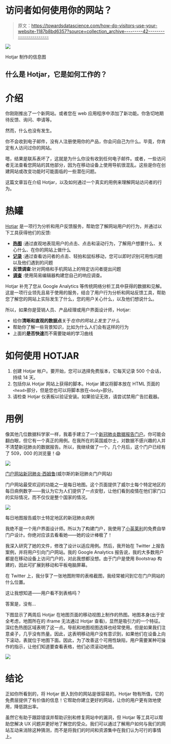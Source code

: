 # 访问者如何使用你的网站？

> 原文：<https://towardsdatascience.com/how-do-visitors-use-your-website-1187b8bd6357?source=collection_archive---------42----------------------->

![](img/0b5acded431a61c67887268a89da9806.png)

Hotjar 制作的信息图

## 什么是 Hotjar，它是如何工作的？

# 介绍

你刚刚推出了一个新网站。或者您在 web 应用程序中添加了新功能。你急切地期待反馈、询问、申请等。

然而，什么也没有发生。

你不会收到电子邮件，没有人注册使用你的产品，你会问自己为什么。毕竟，你肯定有人访问过你的网站。

嗯，结果是联系表坏了，这就是为什么你没有收到任何电子邮件。或者，一些访问者无法查看您网站的其他部分，因为在移动设备上使用导航很混乱。这些是你在创建网站或改变功能时可能面临的一些潜在问题。

这篇文章旨在介绍 Hotjar，以及如何通过一个真实的用例来理解网站访问者的行为。

# 热罐

[Hotjar](https://www.hotjar.com) 是一项行为分析和用户反馈服务，帮助您了解网站用户的行为，并通过以下工具获得他们的反馈:

*   [**热图**](https://www.hotjar.com/heatmaps/) :通过直观地表现用户的点击、点击和滚动行为，了解用户想要什么、关心什么、在你的网站上做什么
*   [**记录**](https://www.hotjar.com/session-recordings/) :通过查看访问者的点击、轻拍和鼠标移动，您可以即时识别可用性问题以及他们遇到的问题
*   **反馈调查**:针对网络和手机网站上的特定访问者提出问题
*   [**调查**](https://www.hotjar.com/feedback-surveys/) :使用简易编辑器构建您自己的响应调查。

Hotjar 补充了您从 Google Analytics 等传统网络分析工具中获得的数据和见解。这是一项行业领先且易于使用的服务，结合了用户行为分析和网站反馈工具，帮助您了解您的网站上实际发生了什么，您的用户关心什么，以及他们想说什么。

所以，如果你是营销人员、产品经理或用户界面设计师，Hotjar:

*   给你**清晰和直观的数据点**关于*在你的网站上发生了什么*
*   帮助你了解一些背景知识，比如为什么人们会有这样的行为
*   上面的**是否快速**而不需要陡峭的学习曲线

# 如何使用 HOTJAR

1.  创建 Hotjar 帐户。要开始，您可以选择免费版本，它每天记录 500 个会话，持续 14 天。
2.  包括你从 Hotjar 网站上获得的脚本。Hotjar 建议将脚本放在 HTML 页面的`<head>`部分，但是您也可以将脚本放在`<body>`部分。
3.  请检查 Hotjar 仪表板以验证安装。如果验证无效，请尝试禁用广告拦截器。

# 用例

像其他几位数据科学家一样，我着手建立了一个[新冠肺炎数据报告门户](https://portalcovidcymru.co.uk/)。你可能会翻白眼，但它有一个真正的用例。在我所在的英国威尔士，对数据不感兴趣的人并不清楚新冠肺炎的数据报告。所以，我继续做了一个，几个月后，这个门户已经有了 509，000 的浏览量！😱

![](img/3441b4804eefaf8a5af524dc1b75821f.png)

[门户网站新冠肺炎·西姆鲁](https://portalcovidcymru.co.uk/)(威尔斯的新冠肺炎门户网站)

门户网站最受欢迎的功能之一是每日地图。这个页面提供了威尔士每个特定地区的每日病例数字——我认为它为人们提供了一点安慰，让他们看到疫情在他们家门口的实际情况，而不仅仅是整个国家的情况。

![](img/25c137f20d1730671a4a2c43e99518cc.png)

每日地图报告威尔士特定地区的新冠肺炎病例

我绝不是一个用户界面设计师。所以为了构建门户，我使用了[小英莱利](https://themes.3rdwavemedia.com/)的免费自举门户设计。你绝对应该去看看她——她的设计棒极了！

我深入研究了她的文件，修改了设计以适应用例。然后，我开始在 Twitter 上报告案例，并将用户引向门户网站。我的 Google Analytics 报告说，我的大多数用户都是在移动设备上访问门户的，对此我想都没想。由于门户是使用 Bootstrap 构建的，因此可扩展到移动和平板电脑屏幕。

在 Twitter 上，我分享了一张地图附带的表格截图，我经常被问到它在门户网站的什么位置。

这让我想知道——用户看不到表格吗？

答案是，没有…

下图显示了两周后 Hotjar 在地图页面的移动视图上制作的热图。地图本身(出于安全考虑，地图所在的 iframe 无法通过 Hotjar 查看)，显然是吸引力的一个特征。深红色热图区域表明了这一点。导航和地图视图选择也经常使用。但是如果我们注意桌子，几乎没有热量。因此，这表明移动用户没有意识到，如果他们在设备上向下滚动，表就位于地图下面。因此，为了改善这个可用性缺陷，用户需要某种可操作的指示，让他们知道要查看表格，他们必须滚动地图。

![](img/4abbc9529ad789dc0a5d77743303659a.png)

# 结论

正如你所看到的，将 Hotjar 嵌入到你的网站是很容易的。Hotjar 物有所值，它的免费层提供了有价值的信息！它帮助你建立更好的网站，让你的用户更有效地使用，降低跳出率。

虽然它有助于跟踪错误并帮助识别和修复网站中的漏洞，但 Hotjar 等工具可以帮助您解决 UX 问题并更好地了解您的受众。我们可以通过了解用户如何与我们的网站互动来消除这种猜测，而不是将我们的时间和资源集中在我们认为可行的事情上。